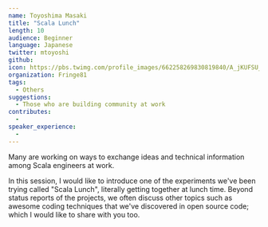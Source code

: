 ```yaml
---
name: Toyoshima Masaki
title: "Scala Lunch"
length: 10
audience: Beginner
language: Japanese
twitter: mtoyoshi
github: 
icon: https://pbs.twimg.com/profile_images/662258269830819840/A_jKUFSU_400x400.png
organization: Fringe81
tags:
  - Others
suggestions:
  - Those who are building community at work
contributes:
  - 
speaker_experience:
  - 
---
```

Many are working on ways to exchange ideas and technical information among Scala engineers at work.

In this session, I would like to introduce one of the experiments we've been trying called "Scala Lunch", literally getting together at lunch time. Beyond status reports of the projects, we often discuss other topics such as awesome coding techniques that we've discovered in open source code; which I would like to share with you too.
